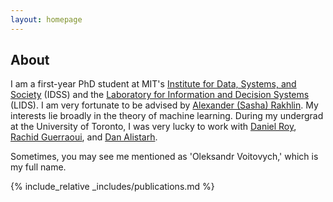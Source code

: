 ```yaml
---
layout: homepage
---
```


## About

I am a first-year PhD student at MIT's [Institute for Data, Systems, and Society](https://idss.mit.edu/) (IDSS) and the [Laboratory for Information and Decision Systems](https://lids.mit.edu/) (LIDS). I am very fortunate to be advised by [Alexander (Sasha) Rakhlin](https://www.mit.edu/~rakhlin/). My interests lie broadly in the theory of machine learning. During my undergrad at the University of Toronto, I was very lucky to work with [Daniel Roy](http://danroy.org/), [Rachid Guerraoui](https://dcl.epfl.ch/rachid/), and [Dan Alistarh](https://ist.ac.at/en/research/alistarh-group/).

Sometimes, you may see me mentioned as 'Oleksandr Voitovych,' which is my full name. 

<!-- ## Research Interests

- **Computer Vision:** image recognition, image generation, video captioning
- **Machine Learning:** meta-learning, incremental learning, transfer learning -->

<!-- ## News

- **[Feb. 2020]** Our paper about incremental learning is accepted to CVPR 2020.
- **[Feb. 2020]** We will host the ACM Multimedia Asia 2020 conference in Singapore!
- **[Sept. 2019]** Our paper about few-shot learning is accepted to NeurIPS 2019.
- **[Mar. 2019]** Our paper about few-shot learning is accepted to CVPR 2019. -->

{% include_relative _includes/publications.md %}

<!-- {% include_relative _includes/services.md %} -->
